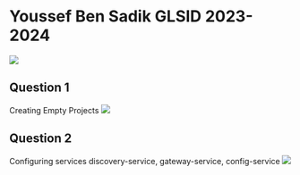 # Youssef Ben Sadik GLSID 2023-2024
<img src="https://links.bensadik.net/photo" />

## Question 1

Creating Empty Projects
<img src="https://files.bensadik.net/download/fldJk05p.png" />

## Question 2

Configuring services discovery-service, gateway-service, config-service
<img src="https://files.bensadik.net/download/ziy0PG3H.png" />